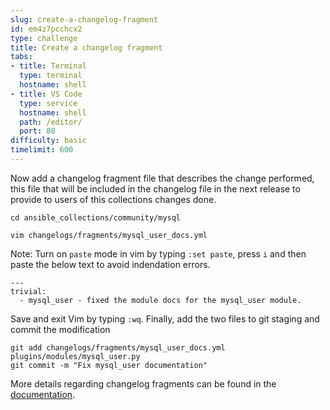 ```yaml
---
slug: create-a-changelog-fragment
id: em4z7pcchcx2
type: challenge
title: Create a changelog fragment
tabs:
- title: Terminal
  type: terminal
  hostname: shell
- title: VS Code
  type: service
  hostname: shell
  path: /editor/
  port: 80
difficulty: basic
timelimit: 600
---
```

Now add a changelog fragment file that describes the change performed, this file that will be included in the changelog file in the next release to provide to users of this collections changes done.

```
cd ansible_collections/community/mysql
```

```
vim changelogs/fragments/mysql_user_docs.yml
```

Note: Turn on `paste` mode in vim by typing `:set paste`, press `i` and then paste the below text to avoid indendation errors.

```
---
trivial:
  - mysql_user - fixed the module docs for the mysql_user module.
```

Save and exit Vim by typing `:wq`.
Finally, add the two files to git staging and commit the modification

```
git add changelogs/fragments/mysql_user_docs.yml plugins/modules/mysql_user.py
git commit -m "Fix mysql_user documentation"
```

More details regarding changelog fragments can be found in the [documentation](https://docs.ansible.com/ansible/latest/community/development_process.html#changelogs).
